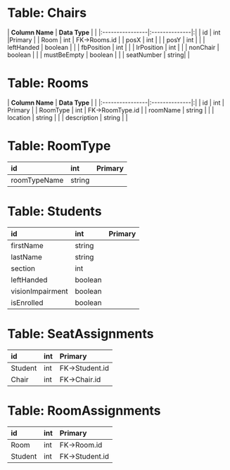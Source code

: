 # Table: Chairs #
| **Column Name** | **Data Type** | |
|:----------------|:--------------|:|
| id | int |Primary |
| Room | int | FK->Rooms.id |
| posX | int |  |
| posY | int |  |
| leftHanded | boolean |  |
| fbPosition | int |  |
| lrPosition | int |  |
| nonChair | boolean |  |
| mustBeEmpty | boolean |  |
| seatNumber | string|  |

# Table: Rooms #
| **Column Name** | **Data Type** | |
|:----------------|:--------------|:|
| id | int | Primary |
| RoomType | int | FK->RoomType.id |
| roomName | string |  |
| location | string |  |
| description | string |  |

# Table: RoomType #
| id | int | Primary |
|:---|:----|:--------|
| roomTypeName | string |  |

# Table: Students #
| id | int | Primary |
|:---|:----|:--------|
| firstName | string |  |
| lastName | string |  |
| section | int |  |
| leftHanded | boolean |  |
| visionImpairment| boolean |  |
| isEnrolled | boolean |  |

# Table: SeatAssignments #
| id | int | Primary |
|:---|:----|:--------|
| Student | int | FK->Student.id |
| Chair | int | FK->Chair.id |

# Table: RoomAssignments #
| id | int | Primary |
|:---|:----|:--------|
| Room | int | FK->Room.id |
| Student | int | FK->Student.id |